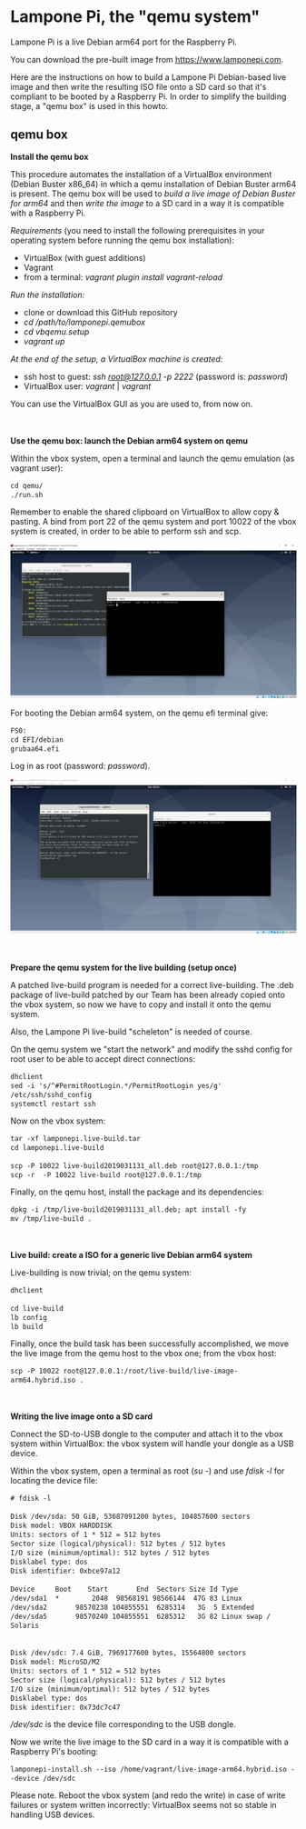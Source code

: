 # Lampone Pi, the "qemu system"

Lampone Pi is a live Debian arm64 port for the Raspberry Pi.

You can download the pre-built image from https://www.lamponepi.com.

Here are the instructions on how to build a Lampone Pi Debian-based live image and then write the resulting ISO file onto a SD card so that it's compliant to be booted by a Raspberry Pi. In order to simplify the building stage, a "qemu box" is used in this howto.


## qemu box

**Install the qemu box**

This procedure automates the installation of a VirtualBox environment (Debian Buster x86_64) in which a qemu installation of Debian Buster arm64 is present. The qemu box will be used to *build a live image of Debian Buster for arm64* and then *write the image* to a SD card in a way it is compatible with a Raspberry Pi.

*Requirements* (you need to install the following prerequisites in your operating system before running the qemu box installation):
 - VirtualBox (with guest additions) 
 - Vagrant
 - from a terminal: *vagrant plugin install vagrant-reload*

*Run the installation:*

 - clone or download this GitHub repository 
 - *cd /path/to/lamponepi.qemubox*
 - *cd vbqemu.setup* 
 - *vagrant up*

*At the end of the setup, a VirtualBox machine is created:*
 - ssh host to guest: *ssh root@127.0.0.1 -p 2222* (password is: *password*)
 - VirtualBox user: *vagrant* | *vagrant*

You can use the VirtualBox GUI as you are used to, from now on.



**\
\
Use the qemu box: launch the Debian arm64 system on qemu**

Within the vbox system, open a terminal and launch the qemu emulation (as vagrant user):

    cd qemu/
    ./run.sh 
    
Remember to enable the shared clipboard on VirtualBox to allow copy & pasting. 
A bind from port 22 of the qemu system and port 10022 of the vbox system is created, in order to be able to perform ssh and scp.

![qemu box](vbqemu.setup/img/vnoxqemu.boot.png)

For booting the Debian arm64 system, on the qemu efi terminal give:

    FS0:
    cd EFI/debian
    grubaa64.efi

Log in as root (password: *password*).

![debian arm](vbqemu.setup/img/debian.arm.png)

**\
\
Prepare the qemu system for the live building (setup once)**

A patched live-build program is needed for a correct live-building. The .deb package of live-build patched by our Team has been already copied onto the vbox system, so now we have to copy and install it onto the qemu system.

Also, the Lampone Pi live-build "scheleton" is needed of course.

On the qemu system we "start the network" and modify the sshd config for root user to be able to accept direct connections:

    dhclient
    sed -i 's/^#PermitRootLogin.*/PermitRootLogin yes/g' /etc/ssh/sshd_config 
    systemctl restart ssh
    
Now on the vbox system:

    tar -xf lamponepi.live-build.tar
    cd lamponepi.live-build
    
    scp -P 10022 live-build2019031131_all.deb root@127.0.0.1:/tmp
    scp -r  -P 10022 live-build root@127.0.0.1:/tmp

Finally, on the qemu host, install the package and its dependencies:

    dpkg -i /tmp/live-build2019031131_all.deb; apt install -fy
    mv /tmp/live-build .

**\
\
Live build: create a ISO for a generic live Debian arm64 system**

Live-building is now trivial; on the qemu system:

    dhclient
    
    cd live-build
    lb config
    lb build
    
Finally, once the build task has been successfully accomplished, we move the live image from the qemu host to the vbox one; from the vbox host:

    scp -P 10022 root@127.0.0.1:/root/live-build/live-image-arm64.hybrid.iso .
    
**\
\
Writing the live image onto a SD card**

Connect the SD-to-USB dongle to the computer and attach it to the vbox system within VirtualBox: the vbox system will handle your dongle as a USB device.

Within the vbox system, open a terminal as root (*su -*) and use *fdisk -l* for locating the device file:

    # fdisk -l
    
    Disk /dev/sda: 50 GiB, 53687091200 bytes, 104857600 sectors
    Disk model: VBOX HARDDISK   
    Units: sectors of 1 * 512 = 512 bytes
    Sector size (logical/physical): 512 bytes / 512 bytes
    I/O size (minimum/optimal): 512 bytes / 512 bytes
    Disklabel type: dos
    Disk identifier: 0xbce97a12

    Device     Boot    Start       End  Sectors Size Id Type
    /dev/sda1  *        2048  98568191 98566144  47G 83 Linux
    /dev/sda2       98570238 104855551  6285314   3G  5 Extended
    /dev/sda5       98570240 104855551  6285312   3G 82 Linux swap / Solaris


    Disk /dev/sdc: 7.4 GiB, 7969177600 bytes, 15564800 sectors
    Disk model: MicroSD/M2      
    Units: sectors of 1 * 512 = 512 bytes
    Sector size (logical/physical): 512 bytes / 512 bytes
    I/O size (minimum/optimal): 512 bytes / 512 bytes
    Disklabel type: dos
    Disk identifier: 0x73dc7c47

*/dev/sdc* is the device file corresponding to the USB dongle.

Now we write the live image to the SD card in a way it is compatible with a Raspberry Pi's booting:

    lamponepi-install.sh --iso /home/vagrant/live-image-arm64.hybrid.iso --device /dev/sdc
    
Please note. Reboot the vbox system (and redo the write) in case of write failures or system written incorrectly: VirtualBox seems not so stable in handling USB devices.    
